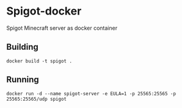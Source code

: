 # Spigot-docker

Spigot Minecraft server as docker container

## Building

```
docker build -t spigot .
```

## Running

```
docker run -d --name spigot-server -e EULA=1 -p 25565:25565 -p 25565:25565/udp spigot
```
